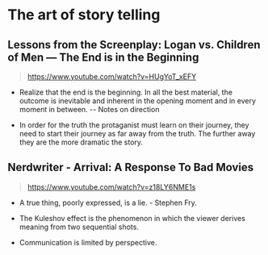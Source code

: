 # The art of story telling

## Lessons from the Screenplay: Logan vs. Children of Men — The End is in the Beginning
> https://www.youtube.com/watch?v=HUgYoT_xEFY

* Realize that the end is the beginning. In all the best material, the outcome is inevitable and inherent in the opening moment and in every moment in between. -- Notes on direction

* In order for the truth the protaganist must learn on their journey, they need to start their journey as far away from the truth. The further away they are the more dramatic the story. 

## Nerdwriter -  Arrival: A Response To Bad Movies
> https://www.youtube.com/watch?v=z18LY6NME1s

* A true thing, poorly expressed, is a lie. - Stephen Fry.

* The Kuleshov effect is the phenomenon in which the viewer derives meaning from two sequential shots. 

* Communication is limited by perspective.
